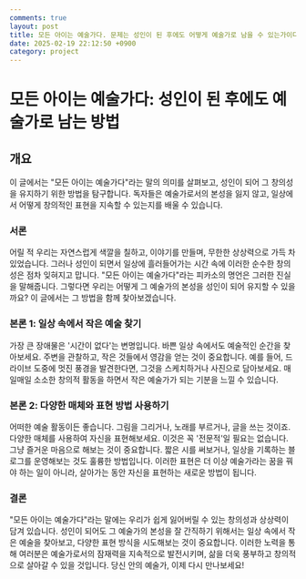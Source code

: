 ```yaml
---
comments: true
layout: post
title: 모든 아이는 예술가다. 문제는 성인이 된 후에도 어떻게 예술가로 남을 수 있는가이다.에 대한 블로그 글
date: 2025-02-19 22:12:50 +0900
category: project
---
```


# 모든 아이는 예술가다: 성인이 된 후에도 예술가로 남는 방법

## 개요
이 글에서는 "모든 아이는 예술가다"라는 말의 의미를 살펴보고, 성인이 되어 그 창의성을 유지하기 위한 방법을 탐구합니다. 독자들은 예술가로서의 본성을 잃지 않고, 일상에서 어떻게 창의적인 표현을 지속할 수 있는지를 배울 수 있습니다.

### 서론
어릴 적 우리는 자연스럽게 색깔을 칠하고, 이야기를 만들며, 무한한 상상력으로 가득 차 있었습니다. 그러나 성인이 되면서 일상에 흘러들어가는 시간 속에 이러한 순수한 창의성은 점차 잊혀지고 맙니다. "모든 아이는 예술가다"라는 피카소의 명언은 그러한 진실을 말해줍니다. 그렇다면 우리는 어떻게 그 예술가의 본성을 성인이 되어 유지할 수 있을까요? 이 글에서는 그 방법을 함께 찾아보겠습니다.

### 본론 1: 일상 속에서 작은 예술 찾기
가장 큰 장애물은 '시간이 없다'는 변명입니다. 바쁜 일상 속에서도 예술적인 순간을 찾아보세요. 주변을 관찰하고, 작은 것들에서 영감을 얻는 것이 중요합니다. 예를 들어, 드라이브 도중에 멋진 풍경을 발견한다면, 그것을 스케치하거나 사진으로 담아보세요. 매일매일 소소한 창의적 활동을 하면서 작은 예술가가 되는 기분을 느낄 수 있습니다.

### 본론 2: 다양한 매체와 표현 방법 사용하기
어떠한 예술 활동이든 좋습니다. 그림을 그리거나, 노래를 부르거나, 글을 쓰는 것이죠. 다양한 매체를 사용하여 자신을 표현해보세요. 이것은 꼭 '전문적'일 필요는 없습니다. 그냥 즐거운 마음으로 해보는 것이 중요합니다. 짧은 시를 써보거나, 일상을 기록하는 블로그를 운영해보는 것도 훌륭한 방법입니다. 이러한 표현은 더 이상 예술가라는 꿈을 꿔야 하는 일이 아니라, 살아가는 동안 자신을 표현하는 새로운 방법이 됩니다.

### 결론
"모든 아이는 예술가다"라는 말에는 우리가 쉽게 잃어버릴 수 있는 창의성과 상상력이 담겨 있습니다. 성인이 되어도 그 예술가의 본성을 잘 간직하기 위해서는 일상 속에서 작은 예술을 찾아보고, 다양한 표현 방식을 시도해보는 것이 중요합니다. 이러한 노력을 통해 여러분은 예술가로서의 잠재력을 지속적으로 발전시키며, 삶을 더욱 풍부하고 창의적으로 살아갈 수 있을 것입니다. 당신 안의 예술가, 이제 다시 만나보세요!
